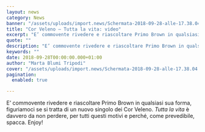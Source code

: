 ```yaml
---
layout: news
category: News
banner: "/assets/uploads/import.news/Schermata-2018-09-28-alle-17.38.04.png"
title: "Cor Veleno – Tutta la vita: video"
excerpt: "E’ commovente rivedere e riascoltare Primo Brown in qualsiasi sua forma, figuriamoci se si tratta di un nuovo singolo dei Cor Veleno. Tutta la vita è davvero da non perdere, per tutti questi motivi e perché, come prevedibile, spacca. Enjoy!"
quote: ""
description: "E’ commovente rivedere e riascoltare Primo Brown in qualsiasi sua forma, figuriamoci se si tratta di un nuovo singolo dei Cor Veleno. Tutta la vita è davvero da non perdere, per tutti questi motivi e perché, come prevedibile, spacca. Enjoy!"
keywords: ""
date: 2018-09-28T00:00:00.000+01:00
author: "Marta Blumi Tripodi"
cover: "/assets/uploads/import.news/Schermata-2018-09-28-alle-17.38.04.png"
pagination:
  enabled: true

---
```


E’ commovente rivedere e riascoltare Primo Brown in qualsiasi sua forma, figuriamoci se si tratta di un nuovo singolo dei Cor Veleno. _Tutta la vita_ è davvero da non perdere, per tutti questi motivi e perché, come prevedibile, spacca. Enjoy!